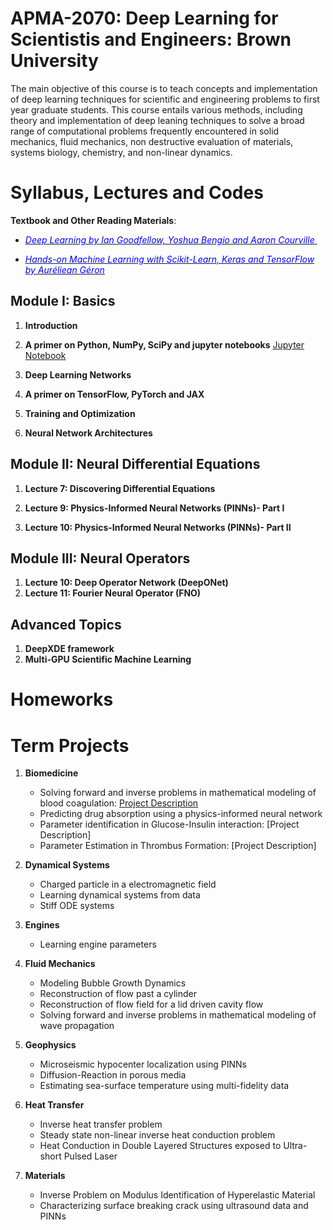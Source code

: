 # APMA-2070: Deep Learning for Scientistis and Engineers: Brown University

The main objective of this course is to teach concepts and implementation of deep learning techniques for scientific and engineering problems to first year graduate students. This course entails various methods, including theory and implementation of deep leaning techniques to solve a broad range of computational problems frequently encountered in solid mechanics, fluid mechanics, non destructive evaluation of materials, systems biology, chemistry, and non-linear dynamics.



# Syllabus, Lectures and Codes 


**Textbook and Other Reading Materials**: 

* [<span style="color:blue"> <em>Deep Learning by Ian Goodfellow, Yoshua Bengio and Aaron Courville </em> </span>](https://www.deeplearningbook.org)

* [<span style="color:blue"> <em>Hands-on Machine Learning with Scikit-Learn, Keras and TensorFlow by Auréliean Géron</em> </span>](https://www.amazon.com/Hands-Machine-Learning-Scikit-Learn-TensorFlow/dp/1492032646)

  



## Module I: Basics 

1. **Introduction** 
   
2. **A primer on Python, NumPy, SciPy and jupyter notebooks** [Jupyter Notebook](https://github.com/raj-brown/APMA2070/blob/main/Lecture_1_Notebook/python_primer.ipynb)    
   
3. **Deep Learning Networks** 

4. **A primer on TensorFlow, PyTorch and JAX**  
   
5. **Training and Optimization** 
   
6. **Neural Network Architectures** 
   

## Module II: Neural Differential Equations

1. **Lecture 7: Discovering Differential Equations**

2. **Lecture 9: Physics-Informed Neural Networks (PINNs)- Part I**

3. **Lecture 10: Physics-Informed Neural Networks (PINNs)- Part II**



## Module III: Neural Operators

1. **Lecture 10: Deep Operator Network (DeepONet)**
2. **Lecture 11: Fourier Neural Operator (FNO)**

## Advanced Topics

1. **DeepXDE framework**
2. **Multi-GPU Scientific Machine Learning** 



# Homeworks



# Term Projects

1. **Biomedicine**
   * Solving forward and inverse problems in mathematical modeling of blood coagulation: [Project Description](https://github.com/raj-brown/APMA2070/blob/main/Projects/Projects1/blood_coagulation.pdf)  
   * Predicting drug absorption using a physics-informed neural network
   * Parameter identification in Glucose-Insulin interaction: [Project Description]
   * Parameter Estimation in Thrombus Formation: [Project Description]

2. **Dynamical Systems**
   * Charged particle in a electromagnetic field 
   * Learning dynamical systems from data
   * Stiff ODE systems

3. **Engines**
   * Learning engine parameters

4. **Fluid Mechanics**
   * Modeling Bubble Growth Dynamics
   * Reconstruction of flow past a cylinder
   * Reconstruction of flow field for a lid driven cavity flow
   * Solving forward and inverse problems in mathematical modeling of wave propagation

5. **Geophysics**
   * Microseismic hypocenter localization using PINNs
   * Diffusion-Reaction in porous media
   * Estimating sea-surface temperature using multi-fidelity data

6. **Heat Transfer**
   * Inverse heat transfer problem
   * Steady state non-linear inverse heat conduction problem
   * Heat Conduction in Double Layered Structures exposed to Ultra-short Pulsed Laser

7. **Materials**
   * Inverse Problem on Modulus Identification of Hyperelastic Material
   * Characterizing surface breaking crack using ultrasound data and PINNs


